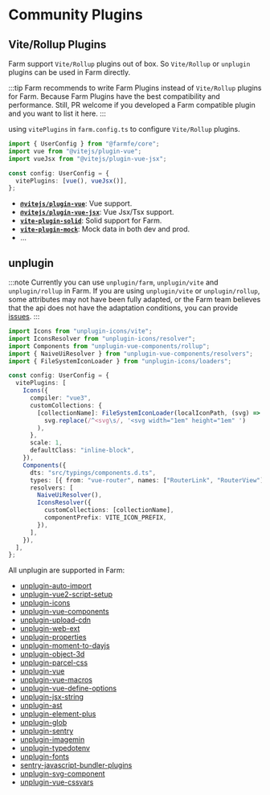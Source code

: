 # Community Plugins

## Vite/Rollup Plugins

Farm support `Vite/Rollup` plugins out of box. So `Vite/Rollup` or `unplugin` plugins can be used in Farm directly.

:::tip
Farm recommends to write Farm Plugins instead of `Vite/Rollup` plugins for Farm. Because Farm Plugins have the best compatibility and performance. Still, PR welcome if you developed a Farm compatible plugin and you want to list it here.
:::

using `vitePlugins` in `farm.config.ts` to configure `Vite/Rollup` plugins.

```ts
import { UserConfig } from "@farmfe/core";
import vue from "@vitejs/plugin-vue";
import vueJsx from "@vitejs/plugin-vue-jsx";

const config: UserConfig = {
  vitePlugins: [vue(), vueJsx()],
};
```

- **[`@vitejs/plugin-vue`](https://github.com/vitejs/vite-plugin-vue/blob/main/packages/plugin-vue/README.md)**: Vue support.
- **[`@vitejs/plugin-vue-jsx`](https://github.com/vitejs/vite-plugin-vue/tree/main/packages/plugin-vue-jsx)**: Vue Jsx/Tsx support.
- **[`vite-plugin-solid`](https://www.npmjs.com/package/vite-plugin-solid)**: Solid support for Farm.
- **[`vite-plugin-mock`](https://www.npmjs.com/package/vite-plugin-solid)**: Mock data in both dev and prod.
- ...

## unplugin

:::note
Currently you can use `unplugin/farm`, `unplugin/vite` and `unplugin/rollup` in Farm. If you are using `unplugin/vite` or `unplugin/rollup`, some attributes may not have been fully adapted, or the Farm team believes that the api does not have the adaptation conditions, you can provide [issues](https://github.com/farm-fe/farm/issues/new/choose).
:::

```ts
import Icons from "unplugin-icons/vite";
import IconsResolver from "unplugin-icons/resolver";
import Components from "unplugin-vue-components/rollup";
import { NaiveUiResolver } from "unplugin-vue-components/resolvers";
import { FileSystemIconLoader } from "unplugin-icons/loaders";

const config: UserConfig = {
  vitePlugins: [
    Icons({
      compiler: "vue3",
      customCollections: {
        [collectionName]: FileSystemIconLoader(localIconPath, (svg) =>
          svg.replace(/^<svg\s/, '<svg width="1em" height="1em" ')
        ),
      },
      scale: 1,
      defaultClass: "inline-block",
    }),
    Components({
      dts: "src/typings/components.d.ts",
      types: [{ from: "vue-router", names: ["RouterLink", "RouterView"] }],
      resolvers: [
        NaiveUiResolver(),
        IconsResolver({
          customCollections: [collectionName],
          componentPrefix: VITE_ICON_PREFIX,
        }),
      ],
    }),
  ],
};
```

All unplugin are supported in Farm:

- [unplugin-auto-import](https://github.com/antfu/unplugin-auto-import)
- [unplugin-vue2-script-setup](https://github.com/antfu/unplugin-vue2-script-setup)
- [unplugin-icons](https://github.com/antfu/unplugin-icons)
- [unplugin-vue-components](https://github.com/antfu/unplugin-vue-components)
- [unplugin-upload-cdn](https://github.com/zenotsai/unplugin-upload-cdn)
- [unplugin-web-ext](https://github.com/jwr12135/unplugin-web-ext)
- [unplugin-properties](https://github.com/pd4d10/unplugin-properties)
- [unplugin-moment-to-dayjs](https://github.com/1247748612/unplugin-moment-to-dayjs)
- [unplugin-object-3d](https://github.com/m0ksem/unplugin-object-3d)
- [unplugin-parcel-css](https://github.com/ssssota/unplugin-parcel-css)
- [unplugin-vue](https://github.com/sxzz/unplugin-vue)
- [unplugin-vue-macros](https://github.com/sxzz/unplugin-vue-macros)
- [unplugin-vue-define-options](https://github.com/sxzz/unplugin-vue-macros/tree/main/packages/define-options)
- [unplugin-jsx-string](https://github.com/sxzz/unplugin-jsx-string)
- [unplugin-ast](https://github.com/sxzz/unplugin-ast)
- [unplugin-element-plus](https://github.com/element-plus/unplugin-element-plus)
- [unplugin-glob](https://github.com/sxzz/unplugin-glob)
- [unplugin-sentry](https://github.com/kricsleo/unplugin-sentry)
- [unplugin-imagemin](https://github.com/ErKeLost/unplugin-imagemin)
- [unplugin-typedotenv](https://github.com/ssssota/typedotenv)
- [unplugin-fonts](https://github.com/cssninjaStudio/unplugin-fonts)
- [sentry-javascript-bundler-plugins](https://github.com/getsentry/sentry-javascript-bundler-plugins)
- [unplugin-svg-component](https://github.com/Jevon617/unplugin-svg-component)
- [unplugin-vue-cssvars](https://github.com/baiwusanyu-c/unplugin-vue-cssvars)
